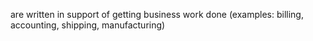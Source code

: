 are written in support of getting business
work done (examples: billing, accounting, shipping, manufacturing)
